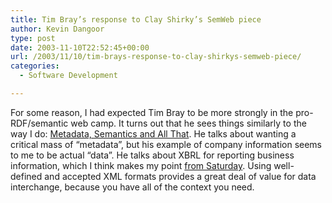 ```yaml
---
title: Tim Bray’s response to Clay Shirky’s SemWeb piece
author: Kevin Dangoor
type: post
date: 2003-11-10T22:52:45+00:00
url: /2003/11/10/tim-brays-response-to-clay-shirkys-semweb-piece/
categories:
  - Software Development

---
```

For some reason, I had expected Tim Bray to be more strongly in the pro-RDF/semantic web camp. It turns out that he sees things similarly to the way I do: [Metadata, Semantics and All That][1]. He talks about wanting a critical mass of &#8220;metadata&#8221;, but his example of company information seems to me to be actual &#8220;data&#8221;. He talks about XBRL for reporting business information, which I think makes my point [from Saturday][2]. Using well-defined and accepted XML formats provides a great deal of value for data interchange, because you have all of the context you need.

 [1]: http://www.tbray.org/ongoing/When/200x/2003/11/09/SemWebFirstStep "ongoing Â· Metadata, Semantics and All That"
 [2]: http://www.blueskyonmars.com/archives/2003/11/08/index.html#001106